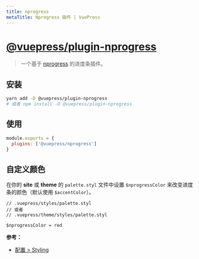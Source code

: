 ```yaml
---
title: nprogress
metaTitle: Nprogress 插件 | VuePress
---
```


# [@vuepress/plugin-nprogress](https://github.com/scottywalters/vuepress/tree/master/packages/%40vuepress/plugin-nprogress)

> 一个基于 [nprogress](https://github.com/rstacruz/nprogress) 的进度条插件。

## 安装

```bash
yarn add -D @vuepress/plugin-nprogress
# 或者 npm install -D @vuepress/plugin-nprogress
```

## 使用

```javascript
module.exports = {
  plugins: ['@vuepress/nprogress']
}
```

## 自定义颜色

在你的 __site__ 或 __theme__ 的 `palette.styl` 文件中设置 `$nprogressColor` 来改变进度条的颜色（默认使用 `$accentColor`）。

```stylus
// .vuepress/styles/palette.styl
// 或者
// .vuepress/theme/styles/palette.styl

$nprogressColor = red
```

__参考：__

- [配置 > Styling](../../config/README.md#styling)
